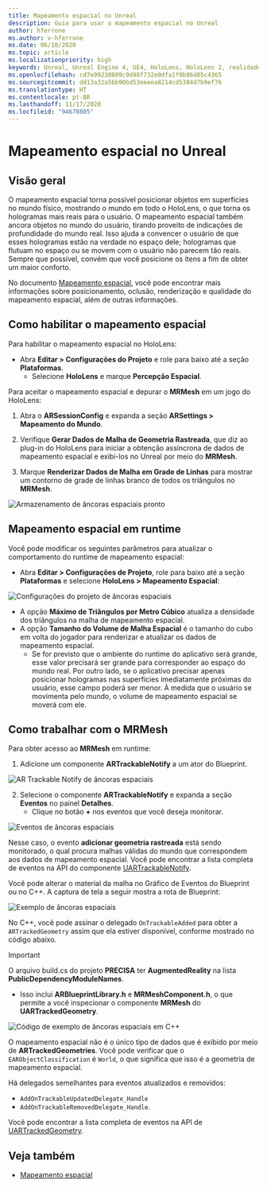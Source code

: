```yaml
---
title: Mapeamento espacial no Unreal
description: Guia para usar o mapeamento espacial no Unreal
author: hferrone
ms.author: v-hferrone
ms.date: 06/10/2020
ms.topic: article
ms.localizationpriority: high
keywords: Unreal, Unreal Engine 4, UE4, HoloLens, HoloLens 2, realidade misturada, desenvolvimento, recursos, documentação, guias, hologramas, mapeamento espacial, headset de realidade misturada, headset do windows mixed reality, headset de realidade virtual
ms.openlocfilehash: cd7e99230809c9d98f732e0dfa1f0b86d05c4365
ms.sourcegitcommit: dd13a32a5bb90bd53eeeea8214cd5384d7b9ef76
ms.translationtype: HT
ms.contentlocale: pt-BR
ms.lasthandoff: 11/17/2020
ms.locfileid: "94678805"
---
```

# <a name="spatial-mapping-in-unreal"></a>Mapeamento espacial no Unreal

## <a name="overview"></a>Visão geral
O mapeamento espacial torna possível posicionar objetos em superfícies no mundo físico, mostrando o mundo em todo o HoloLens, o que torna os hologramas mais reais para o usuário. O mapeamento espacial também ancora objetos no mundo do usuário, tirando proveito de indicações de profundidade do mundo real. Isso ajuda a convencer o usuário de que esses hologramas estão na verdade no espaço dele; hologramas que flutuam no espaço ou se movem com o usuário não parecem tão reais. Sempre que possível, convém que você posicione os itens a fim de obter um maior conforto.

No documento [Mapeamento espacial](../../design/spatial-mapping.md), você pode encontrar mais informações sobre posicionamento, oclusão, renderização e qualidade do mapeamento espacial, além de outras informações.

## <a name="enabling-spatial-mapping"></a>Como habilitar o mapeamento espacial

Para habilitar o mapeamento espacial no HoloLens:
- Abra **Editar > Configurações do Projeto** e role para baixo até a seção **Plataformas**.    
    + Selecione **HoloLens** e marque **Percepção Espacial**.

Para aceitar o mapeamento espacial e depurar o **MRMesh** em um jogo do HoloLens:
1. Abra o **ARSessionConfig** e expanda a seção **ARSettings > Mapeamento do Mundo**. 

2. Verifique **Gerar Dados de Malha de Geometria Rastreada**, que diz ao plug-in do HoloLens para iniciar a obtenção assíncrona de dados de mapeamento espacial e exibi-los no Unreal por meio do **MRMesh**. 
3. Marque **Renderizar Dados de Malha em Grade de Linhas** para mostrar um contorno de grade de linhas branco de todos os triângulos no **MRMesh**. 

![Armazenamento de âncoras espaciais pronto](images/unreal-spatialmapping-arsettings.PNG)


## <a name="spatial-mapping-at-runtime"></a>Mapeamento espacial em runtime
Você pode modificar os seguintes parâmetros para atualizar o comportamento do runtime de mapeamento espacial:

- Abra **Editar > Configurações de Projeto**, role para baixo até a seção **Plataformas** e selecione **HoloLens > Mapeamento Espacial**: 

![Configurações do projeto de âncoras espaciais](images/unreal-spatialmapping-projectsettings.PNG)

- A opção **Máximo de Triângulos por Metro Cúbico** atualiza a densidade dos triângulos na malha de mapeamento espacial.  
- A opção **Tamanho do Volume de Malha Espacial** é o tamanho do cubo em volta do jogador para renderizar e atualizar os dados de mapeamento espacial.  
    + Se for previsto que o ambiente do runtime do aplicativo será grande, esse valor precisará ser grande para corresponder ao espaço do mundo real.  Por outro lado, se o aplicativo precisar apenas posicionar hologramas nas superfícies imediatamente próximas do usuário, esse campo poderá ser menor. À medida que o usuário se movimenta pelo mundo, o volume de mapeamento espacial se moverá com ele. 

## <a name="working-with-mrmesh"></a>Como trabalhar com o MRMesh
Para obter acesso ao **MRMesh** em runtime:
1. Adicione um componente **ARTrackableNotify** a um ator do Blueprint. 

![AR Trackable Notify de âncoras espaciais](images/unreal-spatialmapping-artrackablenotify.PNG)

2. Selecione o componente **ARTrackableNotify** e expanda a seção **Eventos** no painel **Detalhes**. 
    - Clique no botão **+** nos eventos que você deseja monitorar. 

![Eventos de âncoras espaciais](images/unreal-spatialmapping-events.PNG)

Nesse caso, o evento **adicionar geometria rastreada** está sendo monitorado, o qual procura malhas válidas do mundo que correspondem aos dados de mapeamento espacial. Você pode encontrar a lista completa de eventos na API do componente [UARTrackableNotify](https://docs.unrealengine.com/API/Runtime/AugmentedReality/UARTrackableNotifyComponent/index.html). 

Você pode alterar o material da malha no Gráfico de Eventos do Blueprint ou no C++. A captura de tela a seguir mostra a rota de Blueprint: 

![Exemplo de âncoras espaciais](images/unreal-spatialmapping-example.PNG)

No C++, você pode assinar o delegado `OnTrackableAdded` para obter a `ARTrackedGeometry` assim que ela estiver disponível, conforme mostrado no código abaixo. 

> [!IMPORTANT]
> O arquivo build.cs do projeto **PRECISA** ter **AugmentedReality** na lista **PublicDependencyModuleNames**.
> - Isso inclui **ARBlueprintLibrary.h** e **MRMeshComponent.h**, o que permite a você inspecionar o componente **MRMesh** do **UARTrackedGeometry**. 

![Código de exemplo de âncoras espaciais em C++](images/unreal-spatialmapping-examplecode.PNG)

O mapeamento espacial não é o único tipo de dados que é exibido por meio de **ARTrackedGeometries**. Você pode verificar que o `EARObjectClassification` é `World`, o que significa que isso é a geometria de mapeamento espacial. 

Há delegados semelhantes para eventos atualizados e removidos: 
- `AddOnTrackableUpdatedDelegate_Handle` 
- `AddOnTrackableRemovedDelegate_Handle`. 

Você pode encontrar a lista completa de eventos na API de [UARTrackedGeometry](https://docs.unrealengine.com/API/Runtime/AugmentedReality/UARTrackedGeometry/index.html).

## <a name="see-also"></a>Veja também
* [Mapeamento espacial](../../design/spatial-mapping.md)
